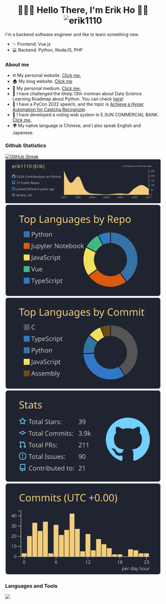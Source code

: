 <h1 align="center"> 👨🏻‍💻 Hello There, I'm Erik Ho 👋🏻 <img src="https://komarev.com/ghpvc/?username=erik1110&color=800080" alt="erik1110" /></h1>

I'm a backend software engineer and like to learn something new.
- ✨ Frontend: Vue.js
- 💻 Backend: Python, NodeJS, PHP

### About me 
- 🌐 My personal website. [Click me.](https://erik1110.com/my-website/)
- 🏠 My blog website. [Click me](https://erik1110.com/)
- 📔 My personal medium. [Click me.](https://medium.com/@erikho_51835)
- 📝 I have challenged the ithelp 13th-ironman about Data Science Learning Roadmap about Python. You can check [here](https://ithelp.ithome.com.tw/users/20114380/ironman/3998)!
- 💬 I have a PyCon 2022 speech, and the topic is [Achieve a Hyper Automation for Captcha Recognizer](https://youtu.be/oD-FT_33yW4).
- 🌱 I have developed a voting web system in E.SUN COMMERCIAL BANK. [Click me.](https://github.com/esun-ai/voting_system)
- 🌍 My native language is Chinese, and I also speak English and Japanese.

### Github Statistics

[![GitHub Streak](https://streak-stats.demolab.com?user=erik1110&theme=radical&card_width=480)](https://git.io/streak-stats)
[![](https://raw.githubusercontent.com/erik1110/erik1110/main/profile-summary-card-output/ayu_mirage/0-profile-details.svg)](https://github.com/vn7n24fzkq/github-profile-summary-cards)
[![](https://raw.githubusercontent.com/erik1110/erik1110/main/profile-summary-card-output/ayu_mirage/1-repos-per-language.svg)](https://github.com/vn7n24fzkq/github-profile-summary-cards) [![](https://raw.githubusercontent.com/erik1110/erik1110/main/profile-summary-card-output/ayu_mirage/2-most-commit-language.svg)](https://github.com/vn7n24fzkq/github-profile-summary-cards)
[![](https://raw.githubusercontent.com/erik1110/erik1110/main/profile-summary-card-output/ayu_mirage/3-stats.svg)](https://github.com/vn7n24fzkq/github-profile-summary-cards) [![](https://raw.githubusercontent.com/erik1110/erik1110/main/profile-summary-card-output/ayu_mirage/4-productive-time.svg)](https://github.com/vn7n24fzkq/github-profile-summary-cards)

### Languages and Tools
![](https://skillicons.dev/icons?i=vscode,linux,gcp,nginx,nodejs,express,nestjs,figma,vue,vite,tailwind,html,css,js,ts,php,py,fastapi,flask,selenium,mongodb,sqlite,postgres,redis,rabbitmq,firebase,postman,docker,kubernetes,git,github,githubactions,grafana,prometheus,linkedin,discord,instagram&perline=13)

